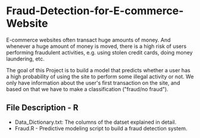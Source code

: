 # Fraud-Detection-for-E-commerce-Website

E-commerce websites often transact huge amounts of money. And whenever a huge amount of money is moved, there is a high risk of users 
performing fraudulent activities, e.g. using stolen credit cards, doing money laundering, etc.

The goal of this Project is to build a model that predicts whether a user has a high probability of using the site to perform some 
illegal activity or not. We only have information about the user's first transaction on the site, and based on that we have to make a 
classification ("fraud/no fraud").

## File Description - R

- Data_Dictionary.txt: The columns of the datset explained in detail.
- Fraud.R - Predictive modeling script to build a fraud detection system.
